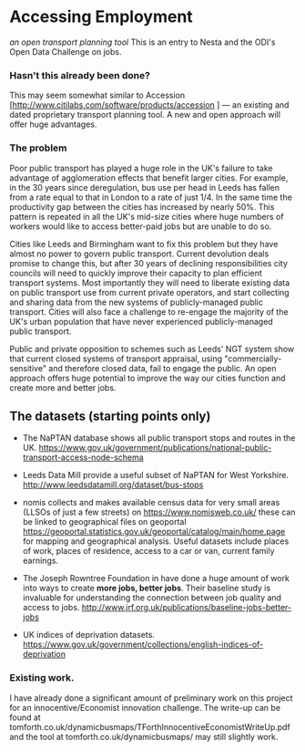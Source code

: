 # Accessing Employment
*an open transport planning tool*
This is an entry to Nesta and the ODI's Open Data Challenge on jobs.

### Hasn't this already been done?
This may seem somewhat similar to Accession [http://www.citilabs.com/software/products/accession
] — an existing and dated proprietary transport planning tool. A new and open approach will offer huge advantages.

### The problem

Poor public transport has played a huge role in the UK's failure to take advantage of agglomeration effects that benefit larger cities. For example, in the 30 years since deregulation, bus use per head in Leeds has fallen from a rate equal to that in London to a rate of just 1/4. In the same time the productivity gap between the cities has increased by nearly 50%. This pattern is repeated in all the UK's mid-size cities where huge numbers of workers would like to access better-paid jobs but are unable to do so.

Cities like Leeds and Birmingham want to fix this problem but they have almost no power to govern public transport. Current devolution deals promise to change this, but after 30 years of declining responsibilities city councils will need to quickly improve their capacity to plan efficient transport systems. Most importantly they will need to liberate existing data on public transport use from current private operators, and start collecting and sharing data from the new systems of publicly-managed public transport. Cities will also face a challenge to re-engage the majority of the UK's urban population that have never experienced publicly-managed public transport.

Public and private opposition to schemes such as Leeds' NGT system show that current closed systems of transport appraisal, using "commercially-sensitive" and therefore closed data, fail to engage the public. An open approach offers huge potential to improve the way our cities function and create more and better jobs.

## The datasets (starting points only)

* The NaPTAN database shows all public transport stops and routes in the UK. https://www.gov.uk/government/publications/national-public-transport-access-node-schema

* Leeds Data Mill provide a useful subset of NaPTAN for West Yorkshire. http://www.leedsdatamill.org/dataset/bus-stops

* nomis collects and makes available census data for very small areas (LLSOs of just a few streets) on https://www.nomisweb.co.uk/ these can be linked to geographical files on geoportal https://geoportal.statistics.gov.uk/geoportal/catalog/main/home.page for mapping and geographical analysis. Useful datasets include places of work, places of residence, access to a car or van, current family earnings.

* The Joseph Rowntree Foundation in have done a huge amount of work into ways to create **more jobs, better jobs**. Their baseline study is invaluable for understanding the connection between job quality and access to jobs. http://www.jrf.org.uk/publications/baseline-jobs-better-jobs

* UK indices of deprivation datasets. https://www.gov.uk/government/collections/english-indices-of-deprivation

### Existing work.

I have already done a significant amount of preliminary work on this project for an innocentive/Economist innovation challenge. The write-up can be found at tomforth.co.uk/dynamicbusmaps/TForthInnocentiveEconomistWriteUp.pdf and the tool at tomforth.co.uk/dynamicbusmaps/ may still slightly work.

